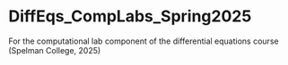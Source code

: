 # DiffEqs_CompLabs_Spring2025
For the computational lab component of the differential equations course (Spelman College, 2025)
